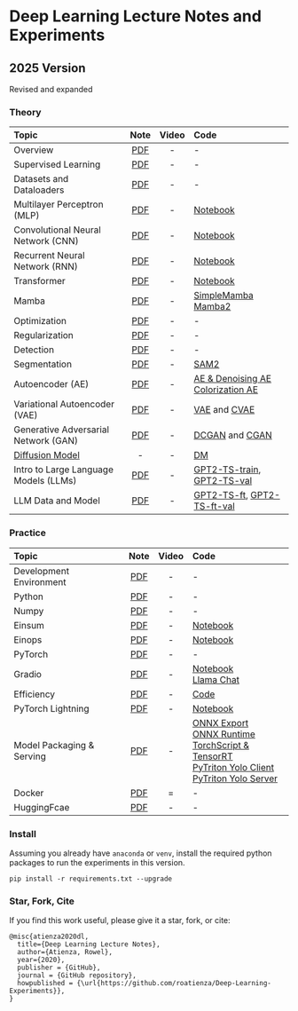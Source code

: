 # Deep Learning Lecture Notes and Experiments

## 2025 Version

Revised and expanded

### Theory

| **Topic** | **Note** | **Video** | **Code** |
| :--- | :---: | :---: | :--- |
| Overview | [PDF](https://drive.google.com/file/d/1-Y1KredRlVIuPrIE0hCEXuf0AXrBPvf7/view?usp=sharing) | - | - |
| Supervised Learning | [PDF](https://drive.google.com/file/d/1Fk_f668zZCBncVBc0x67jgBowVQHe_fC/view?usp=sharing) | - | - |
| Datasets and Dataloaders |[PDF](https://drive.google.com/file/d/1RIl9XFQ5b57kWJurCL8erEPgdj5-RxLR/view?usp=sharing) | - | - |
| Multilayer Perceptron (MLP) | [PDF](https://drive.google.com/file/d/1dn9zk5VA8__mSFJEgM0HAnZ3doA8IltJ/view?usp=sharing) | - | [Notebook](https://github.com/roatienza/Deep-Learning-Experiments/blob/master/versions/2023/mlp/demo/mlp_mnist.ipynb) |
| Convolutional Neural Network (CNN) | [PDF](https://drive.google.com/file/d/1zVG4qYRWsoC4f7RED06fpaZEWbtnfHQI/view?usp=sharing) | - | [Notebook](https://github.com/roatienza/Deep-Learning-Experiments/blob/master/versions/2023/cnn/demo/cnn_mnist.ipynb) |
| Recurrent Neural Network (RNN) | [PDF](https://drive.google.com/file/d/1bWV4qwnIbrCDNTaxa1X9yBboczc__Qo3/view?usp=sharing) | - | [Notebook](https://github.com/roatienza/Deep-Learning-Experiments/blob/master/versions/2023/rnn/demo/rnn_mnist.ipynb) |
| Transformer | [PDF](https://github.com/roatienza/Deep-Learning-Experiments/blob/master/versions/2023/transformer/Transformer.pdf) | - | [Notebook](https://github.com/roatienza/Deep-Learning-Experiments/blob/master/versions/2023/transformer/demo/transformer_mnist.ipynb) |
| Mamba | [PDF](https://github.com/roatienza/Deep-Learning-Experiments/blob/master/versions/2024/mamba/SSM.pdf) | - |  [SimpleMamba](https://github.com/roatienza/Deep-Learning-Experiments/blob/master/versions/2024/mamba/demo/mamba_simple_mnist.ipynb) <br> [Mamba2](https://github.com/roatienza/Deep-Learning-Experiments/blob/master/versions/2024/mamba/demo/mamba2_mnist.ipynb)
| Optimization | [PDF](https://drive.google.com/file/d/1SKSODJ2Hl3P9jrsv3HT4IZ1BdZc2PpbO/view?usp=sharing) | - | - |
| Regularization | [PDF](https://github.com/roatienza/Deep-Learning-Experiments/blob/master/versions/2023/regularizer/Regularization.pdf) | - | - |
| Detection | [PDF](https://github.com/roatienza/Deep-Learning-Experiments/blob/master/versions/2024/detection/Detection.pdf) | - | - |
| Segmentation | [PDF](https://github.com/roatienza/Deep-Learning-Experiments/blob/master/versions/2024/segmentation/Segmentation.pdf) | - | [SAM2](https://github.com/roatienza/Deep-Learning-Experiments/blob/master/versions/2024/segmentation/python/sam2_demo.ipynb) |
| Autoencoder (AE)| [PDF](https://github.com/roatienza/Deep-Learning-Experiments/blob/master/versions/2023/autoencoder/AutoEncoders.pdf) | - | [AE & Denoising AE](https://github.com/roatienza/Deep-Learning-Experiments/blob/master/versions/2023/autoencoder/demo/autoencoder.ipynb) <br> [Colorization AE](https://github.com/roatienza/Deep-Learning-Experiments/blob/master/versions/2023/autoencoder/demo/colorization_ae.ipynb)  |
| Variational Autoencoder (VAE)| [PDF](https://github.com/roatienza/Deep-Learning-Experiments/blob/master/versions/2023/vae/VAE.pdf) | - | [VAE](https://github.com/roatienza/Deep-Learning-Experiments/blob/master/versions/2023/vae/demo/vae_mnist.ipynb) and [CVAE](https://github.com/roatienza/Deep-Learning-Experiments/blob/master/versions/2023/vae/demo/cvae_mnist.ipynb) |
| Generative Adversarial Network (GAN)| [PDF](https://github.com/roatienza/Deep-Learning-Experiments/blob/master/versions/2023/gan/GAN.pdf) | - | [DCGAN](https://github.com/roatienza/Deep-Learning-Experiments/blob/master/versions/2023/gan/demo/dcgan_mnist.ipynb) and [CGAN](https://github.com/roatienza/Deep-Learning-Experiments/blob/master/versions/2023/gan/demo/cgan_mnist.ipynb) |
| [Diffusion Model](https://drive.google.com/file/d/18-LyDqSCQCVUUVbbs2HAucwQ7k-XjOnO/view?usp=sharing) | - | - | [DM](https://github.com/roatienza/Deep-Learning-Experiments/blob/master/versions/2025/diffusion/demo/mnist_diffusion.ipynb) |
| Intro to Large Language Models (LLMs) | [PDF](https://github.com/roatienza/Deep-Learning-Experiments/blob/master/versions/2023/llm/LLM_Intro.pdf) | - | [GPT2-TS-train](https://github.com/roatienza/Deep-Learning-Experiments/blob/master/versions/2024/llm/python/gpt2_tinystories_fr_scratch.py), [GPT2-TS-val](https://github.com/roatienza/Deep-Learning-Experiments/blob/master/versions/2024/llm/python/gpt2_val_tinystories_fr_scratch.ipynb)  |
| LLM Data and Model | [PDF](https://github.com/roatienza/Deep-Learning-Experiments/blob/master/versions/2023/llm/LLM_Data_Model.pdf) | - | [GPT2-TS-ft](https://github.com/roatienza/Deep-Learning-Experiments/blob/master/versions/2024/llm/python/gpt2_tinystories.py), [GPT2-TS-ft-val](https://github.com/roatienza/Deep-Learning-Experiments/blob/master/versions/2024/llm/python/gpt2_val_tinystories.ipynb) |

### Practice
| **Topic** | **Note** | **Video** | **Code** |
| :--- | :---: | :---: | :--- |
| Development Environment | [PDF](https://drive.google.com/file/d/1XfHFtaDclbCtL5roegHyHlIi1L7q6Qxc/view?usp=sharing) | - | - |
| Python | [PDF](https://drive.google.com/file/d/1v8NoB_YqDja1IQb7sScCUlJ2Kkyo8jAz/view?usp=sharing) | - | - |
| Numpy | [PDF](https://drive.google.com/file/d/1HvYbJGmZa5joZsUiThQv2HLijl2p5M3P/view?usp=sharing) | - | - |
| Einsum | [PDF](https://drive.google.com/file/d/19XkVyBoCGUuXwWYmOu0y0x6B0cG6qdZY/view?usp=sharing) | - | [Notebook](https://github.com/roatienza/Deep-Learning-Experiments/blob/master/versions/2023/toolkit/demo/einsum_demo.ipynb) |
| Einops | [PDF](https://drive.google.com/file/d/1R61Fu4ivLjhjgv37NzGutLABXM0RGnUJ/view?usp=sharing) | - | [Notebook](https://github.com/roatienza/Deep-Learning-Experiments/blob/master/versions/2023/toolkit/demo/einops_demo.ipynb) |
| PyTorch | [PDF](https://drive.google.com/file/d/1oIy7CQkpbQuCWi-N7aPQZC3ojPq97HS7/view?usp=sharing) | - | - |
| Gradio | [PDF](https://github.com/roatienza/Deep-Learning-Experiments/blob/master/versions/2023/toolkit/Gradio.pdf) | - | [Notebook](https://github.com/roatienza/Deep-Learning-Experiments/blob/master/versions/2023/toolkit/demo/gradio.ipynb) <br> [Llama Chat](https://github.com/roatienza/Deep-Learning-Experiments/blob/master/versions/2023/toolkit/demo/chat_gradio.ipynb)|
| Efficiency | [PDF](https://github.com/roatienza/Deep-Learning-Experiments/blob/master/versions/2023/efficiency/Efficiency.pdf) | - | [Code](https://github.com/roatienza/benchmark) |
| PyTorch Lightning | [PDF](https://drive.google.com/file/d/1h1lPaZE2gGZl6wTV4pACbvymTNfjb5B_/view?usp=sharing) | - | [Notebook](https://github.com/roatienza/Deep-Learning-Experiments/blob/master/versions/2023/toolkit/demo/lightning_mnist.ipynb) |
| Model Packaging & Serving | [PDF](https://github.com/roatienza/Deep-Learning-Experiments/blob/master/versions/2023/model_serving/Model_Serving.pdf) | - | [ONNX Export](https://github.com/roatienza/Deep-Learning-Experiments/blob/master/versions/2023/model_serving/demo/torch2onnx.py) <br> [ONNX Runtime](https://github.com/roatienza/Deep-Learning-Experiments/blob/master/versions/2023/model_serving/demo/onnx_infer.py) <br> [TorchScript & TensorRT](https://github.com/roatienza/Deep-Learning-Experiments/blob/master/versions/2023/model_serving/demo/tensorrt_infer.py) <br> [PyTriton Yolo Client](https://github.com/roatienza/Deep-Learning-Experiments/blob/master/versions/2023/model_serving/demo/triton/yolo/client.ipynb) <br> [PyTriton Yolo Server](https://github.com/roatienza/Deep-Learning-Experiments/blob/master/versions/2023/model_serving/demo/triton/yolo/server.py) |
| Docker | [PDF](https://github.com/roatienza/Deep-Learning-Experiments/blob/master/versions/2023/docker/Docker.pdf) | = | - | 
| HuggingFcae | [PDF](https://github.com/roatienza/Deep-Learning-Experiments/blob/master/versions/2023/llm/HuggingFace.pdf) | - | - |


### Install
Assuming you already have  `anaconda` or `venv`, install the required python packages to run the experiments in this version.

`pip install -r requirements.txt --upgrade`


### Star, Fork, Cite
If you find this work useful, please give it a star, fork, or cite:

```
@misc{atienza2020dl,
  title={Deep Learning Lecture Notes},
  author={Atienza, Rowel},
  year={2020},
  publisher = {GitHub},
  journal = {GitHub repository},
  howpublished = {\url{https://github.com/roatienza/Deep-Learning-Experiments}},
}
```



